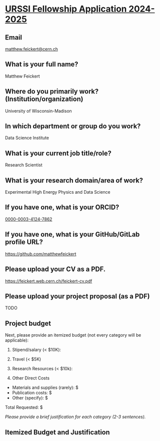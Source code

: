 # [URSSI Fellowship Application 2024-2025](https://urssi.us/winter-2025-fellowship-application/)

## Email

matthew.feickert@cern.ch

## What is your full name?

Matthew Feickert

## Where do you primarily work? (Institution/organization)

University of Wisconsin-Madison

## In which department or group do you work?

Data Science Institute

## What is your current job title/role?

Research Scientist

## What is your research domain/area of work?

Experimental High Energy Physics and Data Science

## If you have one, what is your ORCID?

[0000-0003-4124-7862](https://orcid.org/0000-0003-4124-7862)

## If you have one, what is your GitHub/GitLab profile URL?

https://github.com/matthewfeickert

## Please upload your CV as a PDF.

https://feickert.web.cern.ch/feickert-cv.pdf

## Please upload your project proposal (as a PDF)

TODO

## Project budget

Next, please provide an itemized budget (not every category will be applicable):
1. Stipend/salary (< $10K):

2. Travel (< $5K)

3. Research Resources (< $10k):

4. Other Direct Costs

* Materials and supplies (rarely): $
* Publication costs: $
* Other (specify): $

Total Requested: $

_Please provide a brief justification for each category (2-3 sentences)._

## Itemized Budget and Justification
